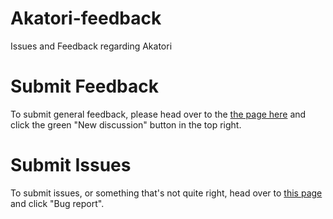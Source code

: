 # Akatori-feedback
Issues and Feedback regarding Akatori

# Submit Feedback
To submit general feedback, please head over to the [the page here](https://github.com/akatori-feedback/akatori-feedback/discussions) and click the green "New discussion" button in the top right.

# Submit Issues
To submit issues, or something that's not quite right, head over to [this page](https://github.com/akatori-feedback/akatori-feedback/issues/new/choose) and click "Bug report".
